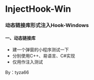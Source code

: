 # InjectHook-Win
### 动态链接库形式注入Hook-Windows

#### 一、动态链接库

- 建一个弹窗的小程序测试一下
- 分别使用C++、易语言、C#实现
- 仅用作注入测试

By：tyza66
